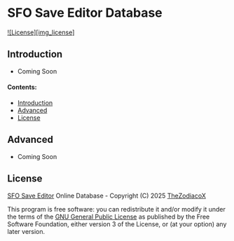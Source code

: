 # SFO Save Editor Database

[![License][img_license]][app_license]

## Introduction

- Coming Soon

#### Contents:

 - [Introduction](#introduction)
 - [Advanced](#advanced)
 - [License](#license)

## Advanced

- Coming Soon

## License


[SFO Save Editor](https://github.com/thezodiacox0/sfo-editor-database/) Online Database - Copyright (C) 2025 [TheZodiacoX](https://twitter.com/TheZodiaco_YT)

This program is free software: you can redistribute it and/or modify
it under the terms of the [GNU General Public License][app_license] as published by
the Free Software Foundation, either version 3 of the License, or
(at your option) any later version.

[app_license]: https://github.com/thezodiacox0/sfo-editor-database/blob/master/LICENSE
